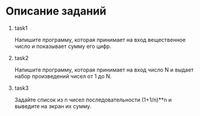 # Описание заданий

1. task1

    Напишите программу, которая принимает на вход вещественное число и показывает сумму его цифр.

2. task2

    Напишите программу, которая принимает на вход число N и выдает набор произведений чисел от 1 до N.

3. task3

    Задайте список из n чисел последовательности (1+1/n)**n и выведите на экран их сумму.